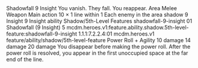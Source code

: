 <ability>
  <name>Shadowfall</name>
  <cost>9 Insight</cost>
  <flavor>You vanish. They fall. You reappear.</flavor>
  <keywords>
    <keyword>Area</keyword>
    <keyword>Melee</keyword>
    <keyword>Weapon</keyword>
  </keywords>
  <type>Main action</type>
  <distance>10 × 1 line within 1</distance>
  <target>Each enemy in the area</target>
  <metadata>
    <class>shadow</class>
    <cost>9 Insight</cost>
    <cost_amount>9</cost_amount>
    <cost_resource>Insight</cost_resource>
    <feature_type>ability</feature_type>
    <file_dpath>Shadow/5th-Level Features</file_dpath>
    <item_id>shadowfall-9-insight</item_id>
    <item_index>01</item_index>
    <item_name>Shadowfall (9 Insight)</item_name>
    <level>5</level>
    <scc>mcdm.heroes.v1:feature.ability.shadow.5th-level-feature:shadowfall-9-insight</scc>
    <scdc>1.1.1:7.2.2.4:01</scdc>
    <source>mcdm.heroes.v1</source>
    <type>feature/ability/shadow/5th-level-feature</type>
  </metadata>
  <effects>
    <effect type="roll">
      <roll>Power Roll + Agility</roll>
      <t1>10 damage</t1>
      <t2>14 damage</t2>
      <t3>20 damage</t3>
    </effect>
    <effect type="mundane">You disappear before making the power roll. After the power roll is resolved, you appear in the first unoccupied space at the far end of the line.</effect>
  </effects>
</ability>
